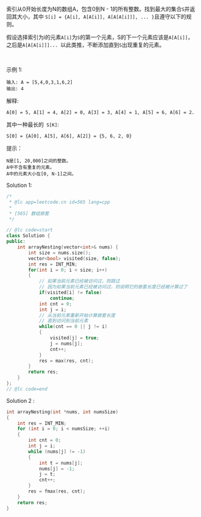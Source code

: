 
索引从0开始长度为N的数组A，包含0到N - 1的所有整数。找到最大的集合`S`并返回其大小，其中 `S[i] = {A[i], A[A[i]], A[A[A[i]]], ... }`且遵守以下的规则。

假设选择索引为i的元素`A[i]`为`S`的第一个元素，S的下一个元素应该是`A[A[i]]`，之后是`A[A[A[i]]]... `以此类推，不断添加直到`S`出现重复的元素。

 

示例 1:
```
输入: A = [5,4,0,3,1,6,2]
输出: 4
```
解释: 
```
A[0] = 5, A[1] = 4, A[2] = 0, A[3] = 3, A[4] = 1, A[5] = 6, A[6] = 2.
```
其中一种最长的` S[K]`:
```
S[0] = {A[0], A[5], A[6], A[2]} = {5, 6, 2, 0}
```

提示：
```
N是[1, 20,000]之间的整数。
A中不含有重复的元素。
A中的元素大小在[0, N-1]之间。
```

Solution 1:
```cpp
/*
 * @lc app=leetcode.cn id=565 lang=cpp
 *
 * [565] 数组嵌套
 */

// @lc code=start
class Solution {
public:
    int arrayNesting(vector<int>& nums) {
        int size = nums.size();
        vector<bool> visited(size, false);
        int res = INT_MIN;
        for(int i = 0; i < size; i++)
        {
            // 如果当前元素已经被访问过，则跳过
            // 因为如果当前元素已经被访问过，则说明它的嵌套长度已经被计算过了
            if(visited[i] != false)
                continue;
            int cnt = 0;
            int j = i;
            // 从当前元素重新开始计算嵌套长度
            // 直到访问到当前元素
            while(cnt == 0 || j != i)
            {
                visited[j] = true;
                j = nums[j];
                cnt++;
            }
            res = max(res, cnt);
        }
        return res;
    }
};
// @lc code=end

```

Solution 2 :

```c 
int arrayNesting(int *nums, int numsSize)
{
    int res = INT_MIN;
    for (int i = 0; i < numsSize; ++i)
    {
        int cnt = 0;
        int j = i;
        while (nums[j] != -1)
        {
            int t = nums[j];
            nums[j] = -1;
            j = t;
            cnt++;
        }
        res = fmax(res, cnt);
    }
    return res;
}
```